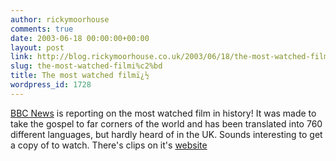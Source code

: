 ```yaml
---
author: rickymoorhouse
comments: true
date: 2003-06-18 00:00:00+00:00
layout: post
link: http://blog.rickymoorhouse.co.uk/2003/06/18/the-most-watched-filmi%c2%bd/
slug: the-most-watched-filmi%c2%bd
title: The most watched filmï¿½
wordpress_id: 1728
---
```


[BBC News](http://news.bbc.co.uk/2/hi/uk_news/magazine/3076809.stm) is reporting on the most watched film in history! It was made to take the gospel to far corners of the world and has been translated into 760 different languages, but hardly heard of in the UK. Sounds interesting to get a copy of to watch. There's clips on it's [website](http://www.jesusfilm.org/)
